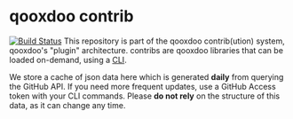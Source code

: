 #  qooxdoo contrib 
[![Build Status](https://travis-ci.org/qooxdoo/qx-contrib.svg?branch=master)](https://travis-ci.org/qooxdoo/qx-contrib)
This repository is part of the qooxdoo contrib(ution) system, qooxdoo's "plugin" architecture. contribs are qooxdoo libraries that 
can be loaded on-demand, using a [CLI](https://github.com/qooxdoo/qooxdoo-cli#qooxdoo-command-line-interface). 

We store a cache of json data here which is generated **daily** from querying the GitHub API. If you need more frequent updates, use a GitHub Access token with your CLI commands. Please **do not rely** on the structure of this data, as it can change any time.



